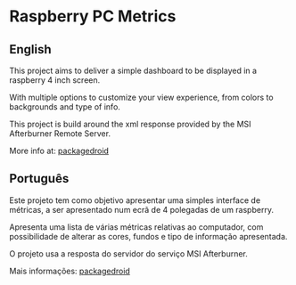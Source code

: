 # Raspberry PC Metrics

## English
This project aims to deliver a simple dashboard to be displayed in a raspberry 4 inch screen.

With multiple options to customize your view experience, from colors to backgrounds and type of info.

This project is build around the xml response provided by the MSI Afterburner Remote Server.

More info at: [packagedroid](https://forum.packagedroid.com/)

## Português
Este projeto tem como objetivo apresentar uma simples interface de métricas, a ser apresentado num ecrã de 4 polegadas de um raspberry.

Apresenta uma lista de várias métricas relativas ao computador, com possibilidade de alterar as cores, fundos e tipo de informação apresentada.

O projeto usa a resposta do servidor do serviço MSI Afterburner.

Mais informações: [packagedroid](https://forum.packagedroid.com/)